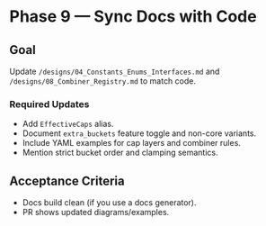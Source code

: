 # Phase 9 — Sync Docs with Code

## Goal
Update `/designs/04_Constants_Enums_Interfaces.md` and `/designs/08_Combiner_Registry.md` to match code.

### Required Updates
- Add `EffectiveCaps` alias.
- Document `extra_buckets` feature toggle and non-core variants.
- Include YAML examples for cap layers and combiner rules.
- Mention strict bucket order and clamping semantics.

## Acceptance Criteria
- Docs build clean (if you use a docs generator).
- PR shows updated diagrams/examples.

